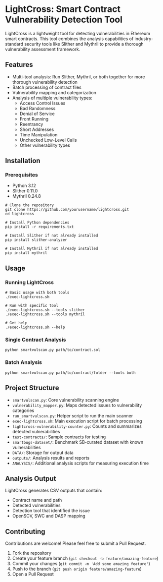 # LightCross: Smart Contract Vulnerability Detection Tool

LightCross is a lightweight tool for detecting vulnerabilities in Ethereum smart contracts. This tool combines the analysis capabilities of industry-standard security tools like Slither and Mythril to provide a thorough vulnerability assessment framework.

## Features

- Multi-tool analysis: Run Slither, Mythril, or both together for more thorough vulnerability detection
- Batch processing of contract files
- Vulnerability mapping and categorization
- Analysis of multiple vulnerability types:
  - Access Control Issues
  - Bad Randomness
  - Denial of Service
  - Front Running
  - Reentrancy
  - Short Addresses
  - Time Manipulation
  - Unchecked Low-Level Calls
  - Other vulnerability types

## Installation

### Prerequisites

- Python 3.12
- Slither 0.11.0 
- Mythril 0.24.8 

```shell script
# Clone the repository
git clone https://github.com/yourusername/lightcross.git
cd lightcross

# Install Python dependencies
pip install -r requirements.txt

# Install Slither if not already installed
pip install slither-analyzer

# Install Mythril if not already installed
pip install mythril
```


## Usage

### Running LightCross

```shell script
# Basic usage with both tools
./exec-lightcross.sh

# Run with specific tool
./exec-lightcross.sh --tools slither
./exec-lightcross.sh --tools mythril

# Get help
./exec-lightcross.sh --help
```


### Single Contract Analysis

```shell script
python smartvulscan.py path/to/contract.sol
```


### Batch Analysis 

```shell script
python smartvulscan.py path/to/contract/folder --tools both
```


## Project Structure

- `smartvulscan.py`: Core vulnerability scanning engine
- `vulnerability_mapper.py`: Maps detected issues to vulnerability categories
- `run_smartvulscan.py`: Helper script to run the main scanner
- `exec-lightcross.sh`: Main execution script for batch processing
- `lightcross-vulnerability-counter.py`: Counts and summarizes detected vulnerabilities
- `test-contracts/`: Sample contracts for testing
- `smartbugs-dataset/`: Benchmark SB-curated dataset with known vulnerabilities
- `DATA/`: Storage for output data
- `outputs/`: Analysis results and reports
- `ANALYSIS/`: Additional analysis scripts for measuring execution time 

## Analysis Output

LightCross generates CSV outputs that contain:
- Contract name and path
- Detected vulnerabilities 
- Detection tool that identified the issue
- OpenSCV, SWC and DASP mapping

## Contributing

Contributions are welcome! Please feel free to submit a Pull Request.

1. Fork the repository
2. Create your feature branch (`git checkout -b feature/amazing-feature`)
3. Commit your changes (`git commit -m 'Add some amazing feature'`)
4. Push to the branch (`git push origin feature/amazing-feature`)
5. Open a Pull Request
